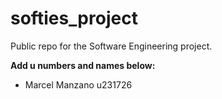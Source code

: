 # softies_project

Public repo for the Software Engineering project.

**Add u numbers and names below:**
- Marcel Manzano u231726
